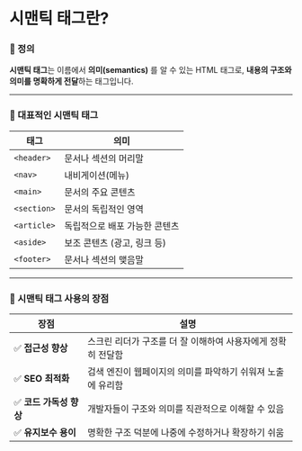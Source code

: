 # 시맨틱 태그란?

### 📘 정의

**시맨틱 태그**는 이름에서 **의미(semantics)** 를 알 수 있는 HTML 태그로, **내용의 구조와 의미를 명확하게 전달**하는 태그입니다.

---

### 🧱 대표적인 시맨틱 태그

| 태그         | 의미                              |
|--------------|-----------------------------------|
| `<header>`   | 문서나 섹션의 머리말              |
| `<nav>`      | 내비게이션(메뉴)                  |
| `<main>`     | 문서의 주요 콘텐츠                |
| `<section>`  | 문서의 독립적인 영역              |
| `<article>`  | 독립적으로 배포 가능한 콘텐츠     |
| `<aside>`    | 보조 콘텐츠 (광고, 링크 등)       |
| `<footer>`   | 문서나 섹션의 맺음말              |

---

### 🌟 시맨틱 태그 사용의 장점

| 장점               | 설명                                                                 |
|--------------------|----------------------------------------------------------------------|
| ✅ **접근성 향상**   | 스크린 리더가 구조를 더 잘 이해하여 사용자에게 정확히 전달함         |
| ✅ **SEO 최적화**    | 검색 엔진이 웹페이지의 의미를 파악하기 쉬워져 노출에 유리함          |
| ✅ **코드 가독성 향상** | 개발자들이 구조와 의미를 직관적으로 이해할 수 있음                  |
| ✅ **유지보수 용이**   | 명확한 구조 덕분에 나중에 수정하거나 확장하기 쉬움                  |

